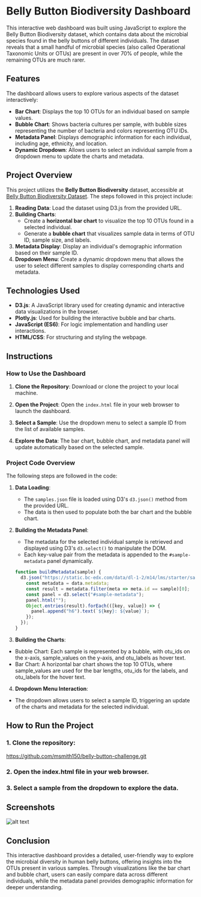 # Belly Button Biodiversity Dashboard

This interactive web dashboard was built using JavaScript to explore the Belly Button Biodiversity dataset, which contains data about the microbial species found in the belly buttons of different individuals. The dataset reveals that a small handful of microbial species (also called Operational Taxonomic Units or OTUs) are present in over 70% of people, while the remaining OTUs are much rarer.

## Features

The dashboard allows users to explore various aspects of the dataset interactively:

- **Bar Chart**: Displays the top 10 OTUs for an individual based on sample values.
- **Bubble Chart**: Shows bacteria cultures per sample, with bubble sizes representing the number of bacteria and colors representing OTU IDs.
- **Metadata Panel**: Displays demographic information for each individual, including age, ethnicity, and location.
- **Dynamic Dropdown**: Allows users to select an individual sample from a dropdown menu to update the charts and metadata.

## Project Overview

This project utilizes the **Belly Button Biodiversity** dataset, accessible at [Belly Button Biodiversity Dataset](https://robdunnlab.com/projects/belly-button-biodiversity/results-and-data/). The steps followed in this project include:

1. **Reading Data**: Load the dataset using D3.js from the provided URL.
2. **Building Charts**: 
   - Create a **horizontal bar chart** to visualize the top 10 OTUs found in a selected individual.
   - Generate a **bubble chart** that visualizes sample data in terms of OTU ID, sample size, and labels.
3. **Metadata Display**: Display an individual's demographic information based on their sample ID.
4. **Dropdown Menu**: Create a dynamic dropdown menu that allows the user to select different samples to display corresponding charts and metadata.

## Technologies Used

- **D3.js**: A JavaScript library used for creating dynamic and interactive data visualizations in the browser.
- **Plotly.js**: Used for building the interactive bubble and bar charts.
- **JavaScript (ES6)**: For logic implementation and handling user interactions.
- **HTML/CSS**: For structuring and styling the webpage.

## Instructions

### How to Use the Dashboard

1. **Clone the Repository**: Download or clone the project to your local machine.

2. **Open the Project**: Open the `index.html` file in your web browser to launch the dashboard.

3. **Select a Sample**: Use the dropdown menu to select a sample ID from the list of available samples.

4. **Explore the Data**: The bar chart, bubble chart, and metadata panel will update automatically based on the selected sample.

### Project Code Overview

The following steps are followed in the code:

1. **Data Loading**:
   - The `samples.json` file is loaded using D3's `d3.json()` method from the provided URL.
   - The data is then used to populate both the bar chart and the bubble chart.

2. **Building the Metadata Panel**:
   - The metadata for the selected individual sample is retrieved and displayed using D3's `d3.select()` to manipulate the DOM.
   - Each key-value pair from the metadata is appended to the `#sample-metadata` panel dynamically.

   ```javascript
   function buildMetadata(sample) {
     d3.json("https://static.bc-edx.com/data/dl-1-2/m14/lms/starter/samples.json").then((data) => {
       const metadata = data.metadata;
       const result = metadata.filter(meta => meta.id == sample)[0];
       const panel = d3.select("#sample-metadata");
       panel.html("");
       Object.entries(result).forEach(([key, value]) => {
         panel.append("h6").text(`${key}: ${value}`);
       });
     });
   }

3. **Building the Charts**:
  - Bubble Chart: Each sample is represented by a bubble, with otu_ids on the x-axis, sample_values on the y-axis, and otu_labels as hover text.
  - Bar Chart: A horizontal bar chart shows the top 10 OTUs, where sample_values are used for the bar lengths, otu_ids for the labels, and otu_labels for the hover text.


4. **Dropdown Menu Interaction**:

  - The dropdown allows users to select a sample ID, triggering an update of the charts and metadata for the selected individual.

## How to Run the Project

### 1. Clone the repository:

https://github.com/msmith150/belly-button-challenge.git

### 2. Open the index.html file in your web browser.

### 3. Select a sample from the dropdown to explore the data.

## Screenshots

![alt text](image.png)


## Conclusion
This interactive dashboard provides a detailed, user-friendly way to explore the microbial diversity in human belly buttons, offering insights into the OTUs present in various samples. Through visualizations like the bar chart and bubble chart, users can easily compare data across different individuals, while the metadata panel provides demographic information for deeper understanding.